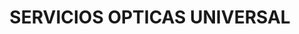 ---
title: "SERVICIOS OPTICAS UNIVERSAL"
url: /socorro/servicios-opticas-universal/
shop: Optiker
---